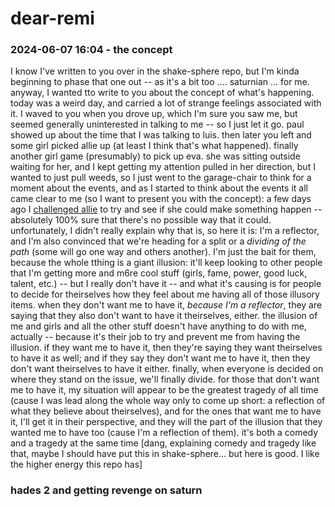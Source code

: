 # dear-remi

### 2024-06-07 16:04 - the concept

I know I've written to you over in the shake-sphere repo, but I'm kinda beginning to phase that one out -- as it's a bit too .... saturnian ... for me. anyway, I wanted tto write to you about the concept of what's happening. today was a weird day, and carried a lot of strange feelings associated with it. I waved to you when you drove up, which I'm sure you saw me, but seemed generally uninterested in talking to me -- so I just let it go. paul showed up about the time that I was talking to luis. then later you left and some girl picked allie up (at least I think that's what happened). finally another girl game (presumably) to pick up eva. she was sitting outside waiting for her, and I kept getting my attention pulled in her direction, but I wanted to just pull weeds, so I just went to the garage-chair to think for a moment about the events, and as I started to think about the events it all came clear to me (so I want to present you with the concept): a few days ago I [challenged allie](/dear-allie.md#2024-06-04-1400---lets-just-do-it-ourselves) to try and see if she could make something happen -- absolutely 100% sure that there's no possible way that it could. unfortunately, I didn't really explain why that is, so here it is:
I'm a reflector, and I'm also convinced that we're heading for a split or a *dividing of the path* (some will go one way and others another). I'm just the bait for them, because the whole tthing is a giant illusion: it'll keep looking to other people that I'm getting more and m6re cool stuff (girls, fame, power, good luck, talent, etc.) -- but I really don't have it -- and what it's causing is for people to decide for theirselves how they feel about me having all of those illusory items. when they don't want me to have it, *because I'm a reflector*, they are saying that they also don't want to have it theirselves, either. the illusion of me and girls and all the other stuff doesn't have anything to do with me, actually -- because it's their job to try and prevent me from having the illusion. if they want me to have it, then they're saying they want theirselves to have it as well; and if they say they don't want me to have it, then they don't want theirselves to have it either. finally, when everyone is decided on where they stand on the issue, we'll finally divide. for those that don't want me to have it, my situation will appear to be the greatest tragedy of all time (cause I was lead along the whole way only to come up short: a reflection of what they believe about theirselves), and for the ones that want me to have it, I'll get it in their perspective, and they will the part of the illusion that they wanted me to have too (cause I'm a reflection of them).
it's both a comedy and a tragedy at the same time [dang, explaining comedy and tragedy like that, maybe I should have put this in shake-sphere... but here is good. I like the higher energy this repo has]

### hades 2 and getting revenge on saturn
